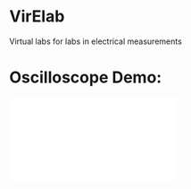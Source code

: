 # VirElab
Virtual labs for labs in electrical measurements

# Oscilloscope Demo:
![oscilloscope notebook](Demo/OsciDemo.md)
